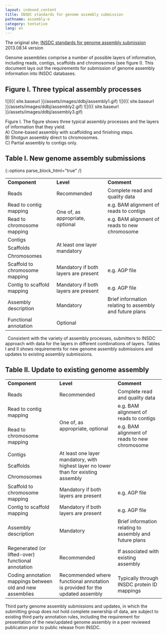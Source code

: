 ```yaml
---
layout: indexed_content
title: INSDC standards for genome assembly submission
pathname: assembly-e
category: tentative
lang: en
---
```


The original site; [INSDC standards for genome assembly submission](http://www.insdc.org/insdc-standards-genome-assembly-submission) 2013.08.14 version

Genome assemblies comprise a number of possible layers of information, including reads, contigs, scaffolds and chromosomes (see figure I). This document lays out the requirements for submission of genome assembly information into INSDC databases.

## Figure I. Three typical assembly processes

![]({{ site.baseurl }}/assets/images/ddbj/assembly1.gif)
![]({{ site.baseurl }}/assets/images/ddbj/assembly2.gif)
![]({{ site.baseurl }}/assets/images/ddbj/assembly3.gif)

Figure I. The figure shows three typical assembly processes and the
layers of information that they yield.  
A) Clone-based assembly with scaffolding and finishing steps.  
B) Shotgun assembly direct to chromosomes.  
C) Partial assembly to contigs only.

## Table I. New genome assembly submissions

{::options parse_block_html="true" /}
<table>
  <tr>
    <td><strong>Component</strong></td>
    <td><strong>Level</strong></td>
    <td><strong>Comment</strong></td>
  </tr>
  <tr>
    <td>Reads</td>
    <td>Recommended</td>
    <td>Complete read and quality data</td>
  </tr>
  <tr>
    <td>Read to contig mapping</td>
    <td rowspan="2">One of, as appropriate, optional</td>
    <td>e.g. BAM alignment of reads to contigs</td>
  </tr>
  <tr>
    <td>Read to chromosome mapping</td>
    <td>e.g. BAM alignment of reads to new chromosome</td>
  </tr>
  <tr>
    <td>Contigs</td>
    <td rowspan="3">At least one layer mandatory</td>
    <td rowspan="3"></td>
  </tr>
  <tr>
    <td>Scaffolds</td>
  </tr>
  <tr>
    <td>Chromosomes</td>
  </tr>
  <tr>
    <td>Scaffold to chromosome mapping</td>
    <td>Mandatory if both layers are present</td>
    <td>e.g. AGP file</td>
  </tr>
  <tr>
    <td>Contig to scaffold mapping</td>
    <td>Mandatory if both layers are present</td>
    <td>e.g. AGP file</td>
  </tr>
  <tr>
    <td>Assembly description</td>
    <td>Mandatory</td>
    <td>Brief information relating to assembly and future plans</td>
  </tr>
  <tr>
    <td>Functional annotation</td>
    <td>Optional</td>
    <td></td>
  </tr>
</table>
 
Consistent with the variety of assembly processes, submitters to INSDC approach with data for the layers in different combinations of layers.
Tables I and II shows requirements for new genome assembly submissions and updates to existing assembly submissions.

## Table II. Update to existing genome assembly

<table>
  <tr>
    <td><strong>Component</strong></td>
    <td><strong>Level</strong></td>
    <td><strong>Comment</strong></td>
  </tr>

  <tr>
    <td>Reads</td>
    <td>Recommended</td>
    <td>Complete read and quality data</td>
  </tr>

  <tr>
    <td>Read to contig mapping</td>
    <td rowspan="2">One of, as appropriate, optional</td>
    <td>e.g. BAM   alignment of reads to contigs</td>
  </tr>

  <tr>
    <td>Read to chromosome mapping</td>
    <td>e.g. BAM alignment of reads to new chromosome</td>
  </tr>

  <tr>
    <td>Contigs</td>
    <td rowspan="3">At least one layer mandatory, with highest layer no lower than for existing assembly</td>
    <td rowspan="3"></td>
  </tr>

  <tr>
    <td>Scaffolds</td>
  </tr>

  <tr>
    <td>Chromosomes</td>
  </tr>

  <tr>
    <td>Scaffold to chromosome mapping</td>
    <td>Mandatory if both layers are present</td>
    <td>e.g. AGP file</td>
  </tr>

  <tr>
    <td>Contig to scaffold mapping</td>
    <td>Mandatory if both layers are present</td>
    <td>e.g. AGP file</td>
  </tr>

  <tr>
    <td>Assembly description</td>
    <td>Mandatory</td>
    <td>Brief information relating to assembly and future plans</td>
  </tr>

  <tr>
    <td>Regenerated (or lifted-over) functional annotation</td>
    <td>Recommended</td>
    <td>If associated with existing assembly</td>
  </tr>

  <tr>
    <td>Coding annotation mappings between old and new assemblies</td>
    <td>Recommended where   functional annotation is provided for the updated assembly</td>
    <td>Typically through INSDC protein ID mappings</td>
  </tr>
</table>

Third party genome assembly submissions and updates, in which the submitting group does not hold complete ownership of data, are subject to existing third party annotation rules, including the requirement for presentation of the new/updated genome assembly in a peer reviewed publication prior to public release from INSDC.


